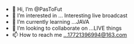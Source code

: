 - 👋 Hi, I’m @PasToFut
- 👀 I’m interested in ... Interesting live broadcast
- 🌱 I’m currently learning ...JAVA
- 💞️ I’m looking to collaborate on ...LIVE things
- 📫 How to reach me ...17721396994@163.com

<!---
PasToFut/PasToFut is a ✨ special ✨ repository because its `README.md` (this file) appears on your GitHub profile.
You can click the Preview link to take a look at your changes.
--->
